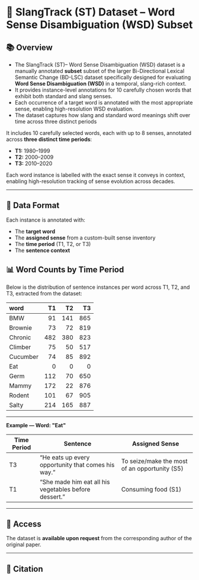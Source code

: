 # 🧠 SlangTrack (ST) Dataset – Word Sense Disambiguation (WSD) Subset

## 📚 Overview
- The SlangTrack (ST)– Word Sense Disambiguation (WSD) dataset is a manually annotated **subset** subset of the larger Bi-Directional Lexical Semantic Change (BD-LSC) dataset     specifically designed for evaluating **Word Sense Disambiguation (WSD)** in a temporal, slang-rich context.
- It provides instance-level annotations for 10 carefully chosen words that exhibit both standard and slang senses.
- Each occurrence of a target word is annotated with the most appropriate sense, enabling high-resolution WSD evaluation.
- The dataset captures how slang and standard word meanings shift over time across three distinct periods





It includes 10 carefully selected words, each with up to 8 senses, annotated across **three distinct time periods**:
- **T1:** 1980–1999  
- **T2:** 2000–2009  
- **T3:** 2010–2020

Each word instance is labelled with the exact sense it conveys in context, enabling high-resolution tracking of sense evolution across decades.

---

## 📝 Data Format

Each instance is annotated with:
- The **target word**
- The **assigned sense** from a custom-built sense inventory
- The **time period** (T1, T2, or T3)
- The **sentence context**

## 📊 Word Counts by Time Period

Below is the distribution of sentence instances per word across T1, T2, and T3, extracted from the dataset:

| word     |   T1 |   T2 |   T3 |  
|:---------|-----:|-----:|-----:|
| BMW      |   91 |  141 |  865 | 
| Brownie  |   73 |   72 |  819 |  
| Chronic  |  482 |  380 |  823 |   
| Climber  |   75 |   50 |  517 |   
| Cucumber |   74 |   85 |  892 |   
| Eat      |    0 |    0 |    0 |  
| Germ     |  112 |   70 |  650 |   
| Mammy    |  172 |   22 |  876 |    
| Rodent   |  101 |   67 |  905 |   
| Salty    |  214 |  165 |  887 |    

---

**Example — Word: "Eat"**

| Time Period | Sentence                                                                 | Assigned Sense                                 |
|-------------|--------------------------------------------------------------------------|------------------------------------------------|
| T3          | “He eats up every opportunity that comes his way.”                      | To seize/make the most of an opportunity (S5)  |
| T1          | “She made him eat all his vegetables before dessert.”                   | Consuming food (S1)                            |

---
## 📁 Access

The dataset is **available upon request** from the corresponding author of the original paper.  

---

## 📄 Citation

